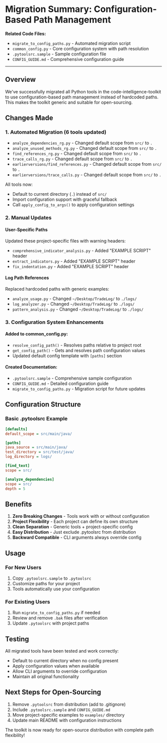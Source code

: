 <!--
This Source Code Form is subject to the terms of the Mozilla Public
License, v. 2.0. If a copy of the MPL was not distributed with this
file, You can obtain one at https://mozilla.org/MPL/2.0/.

Migration Summary: Configuration-Based Path Management

Author: Vaibhav-api-code
Co-Author: Claude Code (https://claude.ai/code)
Created: 2025-07-19
Updated: 2025-07-19
License: Mozilla Public License 2.0 (MPL-2.0)
-->

# Migration Summary: Configuration-Based Path Management

**Related Code Files:**
- `migrate_to_config_paths.py` - Automated migration script
- `common_config.py` - Core configuration system with path resolution
- `.pytoolsrc.sample` - Sample configuration file
- `CONFIG_GUIDE.md` - Comprehensive configuration guide

---

## Overview

We've successfully migrated all Python tools in the code-intelligence-toolkit to use configuration-based path management instead of hardcoded paths. This makes the toolkit generic and suitable for open-sourcing.

## Changes Made

### 1. Automated Migration (6 tools updated)
- `analyze_dependencies_rg.py` - Changed default scope from `src/` to `.`
- `analyze_unused_methods_rg.py` - Changed default scope from `src/` to `.`
- `find_references_rg.py` - Changed default scope from `src/` to `.`
- `trace_calls_rg.py` - Changed default scope from `src/` to `.`
- `earlierversions/find_references.py` - Changed default scope from `src/` to `.`
- `earlierversions/trace_calls.py` - Changed default scope from `src/` to `.`

All tools now:
- Default to current directory (`.`) instead of `src/`
- Import configuration support with graceful fallback
- Call `apply_config_to_args()` to apply configuration settings

### 2. Manual Updates

#### User-Specific Paths
Updated these project-specific files with warning headers:
- `comprehensive_indicator_analysis.py` - Added "EXAMPLE SCRIPT" header
- `extract_indicators.py` - Added "EXAMPLE SCRIPT" header  
- `fix_indentation.py` - Added "EXAMPLE SCRIPT" header

#### Log Path References
Replaced hardcoded paths with generic examples:
- `analyze_usage.py` - Changed `~/Desktop/TradeLog/` to `./logs/`
- `log_analyzer.py` - Changed `~/Desktop/TradeLog/` to `./logs/`
- `pattern_analysis.py` - Changed `~/Desktop/TradeLog/` to `./logs/`

### 3. Configuration System Enhancements

#### Added to common_config.py:
- `resolve_config_path()` - Resolves paths relative to project root
- `get_config_path()` - Gets and resolves path configuration values
- Updated default config template with `[paths]` section

#### Created Documentation:
- `.pytoolsrc.sample` - Comprehensive sample configuration
- `CONFIG_GUIDE.md` - Detailed configuration guide
- `migrate_to_config_paths.py` - Migration script for future updates

## Configuration Structure

### Basic .pytoolsrc Example
```ini
[defaults]
default_scope = src/main/java/

[paths]
java_source = src/main/java/
test_directory = src/test/java/
log_directory = logs/

[find_text]
scope = src/

[analyze_dependencies]
scope = src/
depth = 5
```

## Benefits

1. **Zero Breaking Changes** - Tools work with or without configuration
2. **Project Flexibility** - Each project can define its own structure
3. **Clean Separation** - Generic tools + project-specific config
4. **Easy Distribution** - Just exclude .pytoolsrc from distribution
5. **Backward Compatible** - CLI arguments always override config

## Usage

### For New Users
1. Copy `.pytoolsrc.sample` to `.pytoolsrc`
2. Customize paths for your project
3. Tools automatically use your configuration

### For Existing Users
1. Run `migrate_to_config_paths.py` if needed
2. Review and remove `.bak` files after verification
3. Update `.pytoolsrc` with project paths

## Testing

All migrated tools have been tested and work correctly:
- Default to current directory when no config present
- Apply configuration values when available
- Allow CLI arguments to override configuration
- Maintain all original functionality

## Next Steps for Open-Sourcing

1. Remove `.pytoolsrc` from distribution (add to .gitignore)
2. Include `.pytoolsrc.sample` and `CONFIG_GUIDE.md`
3. Move project-specific examples to `examples/` directory
4. Update main README with configuration instructions

The toolkit is now ready for open-source distribution with complete path flexibility!